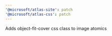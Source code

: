 ```yaml
---
'@microsoft/atlas-site': patch
'@microsoft/atlas-css': patch
---
```


Adds object-fit-cover css class to image atomics

